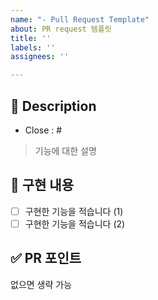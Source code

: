 ```yaml
---
name: "- Pull Request Template"
about: PR request 템플릿
title: ''
labels: ''
assignees: ''

---
```


## 📄 Description

- Close : #

> 기능에 대한 설명

## 📌 구현 내용

- [ ] 구현한 기능을 적습니다 (1)
- [ ] 구현한 기능을 적습니다 (2)

## ✅ PR 포인트

없으면 생략 가능
